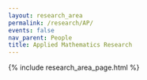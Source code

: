 ```yaml
---
layout: research_area
permalink: /research/AP/
events: false
nav_parent: People
title: Applied Mathematics Research
---
```


{% include research_area_page.html %}

